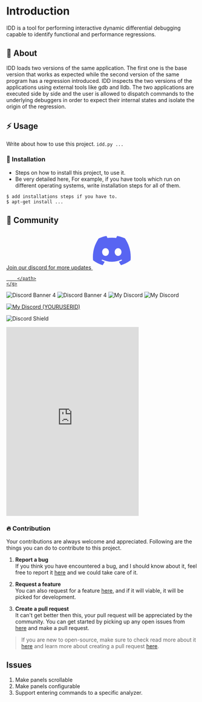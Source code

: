 # Introduction

IDD is a tool for performing interactive dynamic differential debugging capable to identify functional and performance regressions.

##  :beginner: About

IDD loads two versions of the same application. The first one is the base version that works as expected while the second version of the same program has a regression introduced. IDD inspects the two versions of the applications using external tools like gdb and lldb. The two applications are executed side by side and the user is allowed to dispatch commands to the underlying debuggers in order to expect their internal states and isolate the origin of the regression.

## :zap: Usage
Write about how to use this project.
`idd.py ...`

###  :electric_plug: Installation
- Steps on how to install this project, to use it.
- Be very detailed here, For example, if you have tools which run on different operating systems, write installation steps for all of them.

```
$ add installations steps if you have to.
$ apt-get install ...
```

## :cherry_blossom: Community

<a href="https://discord.gg/Vkv3ne4zVK">Join our discord for more updates <svg width="100px" height="100px" viewBox="0 -28.5 256 256" version="1.1" xmlns="http://www.w3.org/2000/svg" xmlns:xlink="http://www.w3.org/1999/xlink" preserveAspectRatio="xMidYMid">
    <g>
        <path d="M216.856339,16.5966031 C200.285002,8.84328665 182.566144,3.2084988 164.041564,0 C161.766523,4.11318106 159.108624,9.64549908 157.276099,14.0464379 C137.583995,11.0849896 118.072967,11.0849896 98.7430163,14.0464379 C96.9108417,9.64549908 94.1925838,4.11318106 91.8971895,0 C73.3526068,3.2084988 55.6133949,8.86399117 39.0420583,16.6376612 C5.61752293,67.146514 -3.4433191,116.400813 1.08711069,164.955721 C23.2560196,181.510915 44.7403634,191.567697 65.8621325,198.148576 C71.0772151,190.971126 75.7283628,183.341335 79.7352139,175.300261 C72.104019,172.400575 64.7949724,168.822202 57.8887866,164.667963 C59.7209612,163.310589 61.5131304,161.891452 63.2445898,160.431257 C105.36741,180.133187 151.134928,180.133187 192.754523,160.431257 C194.506336,161.891452 196.298154,163.310589 198.110326,164.667963 C191.183787,168.842556 183.854737,172.420929 176.223542,175.320965 C180.230393,183.341335 184.861538,190.991831 190.096624,198.16893 C211.238746,191.588051 232.743023,181.531619 254.911949,164.955721 C260.227747,108.668201 245.831087,59.8662432 216.856339,16.5966031 Z M85.4738752,135.09489 C72.8290281,135.09489 62.4592217,123.290155 62.4592217,108.914901 C62.4592217,94.5396472 72.607595,82.7145587 85.4738752,82.7145587 C98.3405064,82.7145587 108.709962,94.5189427 108.488529,108.914901 C108.508531,123.290155 98.3405064,135.09489 85.4738752,135.09489 Z M170.525237,135.09489 C157.88039,135.09489 147.510584,123.290155 147.510584,108.914901 C147.510584,94.5396472 157.658606,82.7145587 170.525237,82.7145587 C183.391518,82.7145587 193.761324,94.5189427 193.539891,108.914901 C193.539891,123.290155 183.391518,135.09489 170.525237,135.09489 Z" fill="#5865F2" fill-rule="nonzero">

        </path>
    </g>
</svg></a></h3>![Discord Banner 4](https://discord.com/api/guilds/1235591463472074929/widget.png?style=banner4)
![Discord Banner 4](https://discord.com/api/guilds/1056199804956463156/widget.png?style=banner4)
![My Discord](https://discord-readme-badge.vercel.app/api?id=1235591463472074929)
![My Discord](https://discord-readme-badge.vercel.app/api?id=1056199804956463156)

[![My Discord (YOURUSERID)](https://img.shields.io/badge/My-Discord-%235865F2.svg)](https://discord.com/invite/Vkv3ne4zVK)

![Discord Shield](https://discordapp.com/api/guilds/1056199804956463156/widget.png?style=shield)


<iframe src="https://discord.com/widget?id=1056199804956463156&theme=dark" width="350" height="500" allowtransparency="true" frameborder="0" sandbox="allow-popups allow-popups-to-escape-sandbox allow-same-origin allow-scripts"></iframe>

 ###  :fire: Contribution

 Your contributions are always welcome and appreciated. Following are the things you can do to contribute to this project.

 1. **Report a bug** <br>
 If you think you have encountered a bug, and I should know about it, feel free to report it [here](https://github.com/compiler-research/idd/issues) and we could take care of it.

 2. **Request a feature** <br>
 You can also request for a feature [here](https://github.com/compiler-research/idd/issues), and if it will viable, it will be picked for development.  

 3. **Create a pull request** <br>
 It can't get better then this, your pull request will be appreciated by the community. You can get started by picking up any open issues from [here]() and make a pull request.

 > If you are new to open-source, make sure to check read more about it [here](https://www.digitalocean.com/community/tutorial_series/an-introduction-to-open-source) and learn more about creating a pull request [here](https://www.digitalocean.com/community/tutorials/how-to-create-a-pull-request-on-github).

## Issues

1. Make panels scrollable
2. Make panels configurable
3. Support entering commands to a specific analyzer.
